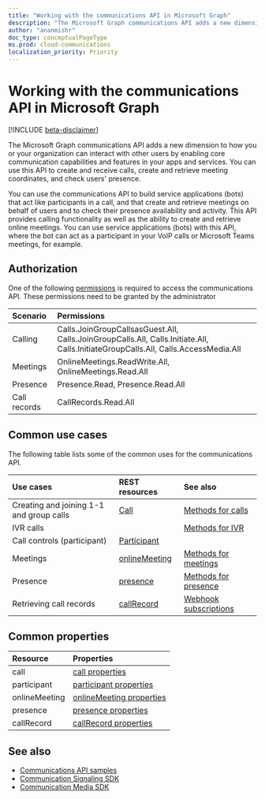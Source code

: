 ```yaml
---
title: "Working with the communications API in Microsoft Graph"
description: "The Microsoft Graph communications API adds a new dimension to how your apps and services can interact with users by enabling voice and video features."
author: "ananmishr"
doc_type: conceptualPageType
ms.prod: cloud-communications
localization_priority: Priority
---
```


# Working with the communications API in Microsoft Graph

[!INCLUDE [beta-disclaimer](../../includes/beta-disclaimer.md)]

The Microsoft Graph communications API adds a new dimension to how you or your organization can interact with other users by enabling core communication capabilities and features in your apps and services. You can use this API to create and receive calls, create and retrieve meeting coordinates, and check users' presence.

You can use the communications API to build service applications (bots) that act like participants in a call, and that create and retrieve meetings on behalf of users and to check their presence availability and activity.
This API provides calling functionality as well as the ability to create and retrieve online meetings. You can use service applications (bots) with this API, where the bot can act as a participant in your VoIP calls or Microsoft Teams meetings, for example.

## Authorization

One of the following [permissions](/graph/permissions-reference#calls-permissions) is required to access the communications API. These permissions need to be granted by the administrator

| Scenario                 | Permissions                                  |
|:------------------------------------|:---------------------------------------------|
| Calling                 | Calls.JoinGroupCallsasGuest.All, Calls.JoinGroupCalls.All, Calls.Initiate.All, Calls.InitiateGroupCalls.All, Calls.AccessMedia.All |
| Meetings                 | OnlineMeetings.ReadWrite.All, OnlineMeetings.Read.All |
| Presence                 | Presence.Read, Presence.Read.All |
| Call records             | CallRecords.Read.All |

## Common use cases

The following table lists some of the common uses for the communications API.

| Use cases                         | REST resources                                 | See also  |
|:------------------------------------|:---------------------------------------------|:----------|
| Creating and joining 1-1 and group calls   | [Call](/graph/api/resources/call?view=graph-rest-beta)| [Methods for calls](/graph/api/resources/call?view=graph-rest-beta#methods)|
|IVR calls   |     | [Methods for IVR](/graph/api/resources/calls-api-ivr-overview?view=graph-rest-beta)
| Call controls (participant) | [Participant](/graph/api/resources/participant?view=graph-rest-beta)   ||
|Meetings|[onlineMeeting](/graph/api/resources/onlinemeeting?view=graph-rest-beta)| [Methods for meetings](/graph/api/resources/onlinemeeting?view=graph-rest-beta#methods)|
|Presence | [presence](/graph/api/resources/presence) | [Methods for presence](/graph/api/resources/presence#methods) |
| Retrieving call records | [callRecord](/graph/api/resources/callrecords-callrecord?view=graph-rest-beta) | [Webhook subscriptions](/graph/api/resources/webhooks?view=graph-rest-beta) |

## Common properties

| Resource                | Properties                             |
|:------------------------------------|:---------------------------------------------|
| call                               | [call properties](/graph/api/resources/call?view=graph-rest-beta#properties)  |
| participant                         | [participant properties](/graph/api/resources/participant?view=graph-rest-beta#properties) |
| onlineMeeting                            | [onlineMeeting properties](/graph/api/resources/onlinemeeting?view=graph-rest-beta#properties)                     |
| presence | [presence properties](/graph/api/resources/presence#properties) |
| callRecord | [callRecord properties](/graph/api/resources/callrecords-callrecord#properties) |

## See also

- [Communications API samples](https://github.com/microsoftgraph/microsoft-graph-comms-samples/)
- [Communication Signaling SDK](https://www.nuget.org/packages/Microsoft.Graph.Communications.Calls/1.0.0-prerelease.494)
- [Communication Media SDK](https://www.nuget.org/packages/Microsoft.Graph.Communications.Calls.Media/1.0.0-prerelease.494)
